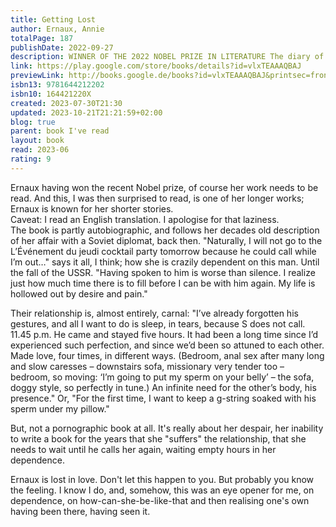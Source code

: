 ```yaml
---  
title: Getting Lost  
author: Ernaux, Annie  
totalPage: 187  
publishDate: 2022-09-27  
description: WINNER OF THE 2022 NOBEL PRIZE IN LITERATURE The diary of one of France’s most important, award-winning writers during the year she had a passionate and secret love affair with a Russian diplomat Getting Lost is the diary Annie Ernaux kept during the year and a half she had a secret love affair with a younger, married man, a Russian diplomat. Her novel, Simple Passion, was based on this affair, but here her writing is immediate, unfiltered. In these diaries it is 1989 and Annie is divorced with two grown sons, living outside of Paris and nearing fifty. Her lover escapes the city to see her there and Ernaux seems to survive only in expectation of these encounters, saying “his desire for me is the only thing I can be sure of.” She cannot write, she trudges distractedly through her various other commitments in the world, she awaits his next call; she lives only to feel desire and for the next rendezvous. When he is gone and the desire has faded, she feels that she is a step closer to death. Lauded for her spare prose, Ernaux here removes all artifice, her writing pared down to its most naked and vulnerable. Getting Lost is as strong a book as any that she has written, a haunting, desperate view of strong and successful woman who seduces a man only to lose herself in love and desire.  
link: https://play.google.com/store/books/details?id=vlxTEAAAQBAJ  
previewLink: http://books.google.de/books?id=vlxTEAAAQBAJ&printsec=frontcover&dq=Annie+Ernaux,+Getting+Lost&hl=&as_pt=BOOKS&cd=1&source=gbs_api  
isbn13: 9781644212202  
isbn10: 164421220X  
created: 2023-07-30T21:30  
updated: 2023-10-21T21:21:59+02:00  
blog: true  
parent: book I've read  
layout: book  
read: 2023-06  
rating: 9  
---  
```

  
Ernaux having won the recent Nobel prize, of course her work needs to be read.  And this, I was then surprised to read, is one of her longer works; Ernaux is known for her shorter stories.  
Caveat: I read an English translation.  I apologise for that laziness.  
The book is partly autobiographic, and follows her decades old description of her affair with a Soviet diplomat, back then.  "Naturally, I will not go to the L’Événement du jeudi cocktail party tomorrow because he could call while I’m out…" says it all, I think; how she is crazily dependent on this man.  Until the fall of the USSR.  "Having spoken to him is worse than silence. I realize just how much time there is to fill before I can be with him again. My life is hollowed out by desire and pain."  
  
Their relationship is, almost entirely, carnal: "I’ve already forgotten his gestures, and all I want to do is sleep, in tears, because S does not call. 11.45 p.m. He came and stayed five hours. It had been a long time since I’d experienced such perfection, and since we’d been so attuned to each other. Made love, four times, in different ways. (Bedroom, anal sex after many long and slow caresses – downstairs sofa, missionary very tender too – bedroom, so moving: ‘I’m going to put my sperm on your belly’ – the sofa, doggy style, so perfectly in tune.) An infinite need for the other’s body, his presence."   Or, "For the first time, I want to keep a g-string soaked with his sperm under my pillow."  
  
But, not a pornographic book at all.  It's really about her despair, her inability to write a book for the years that she "suffers" the relationship, that she needs to wait until he calls her again, waiting empty hours in her dependence.  
  
Ernaux is lost in love.  Don't let this happen to you.  But probably you know the feeling.  I know I do, and, somehow, this was an eye opener for me, on dependence, on how-can-she-be-like-that and then realising one's own having been there, having seen it.  
